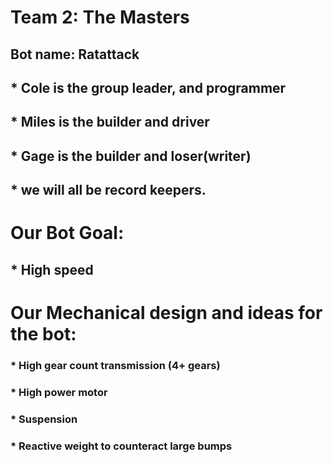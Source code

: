 # Team 2: The Masters

## Bot name: Ratattack

## * Cole is the group leader, and programmer
## * Miles is the builder and driver
## * Gage is the builder and loser(writer)
## * we will all be record keepers.

# Our Bot Goal:
## * High speed
# Our Mechanical design and ideas for the bot:
### * High gear count transmission (4+ gears)
### * High power motor
### * Suspension
### * Reactive weight to counteract large bumps
